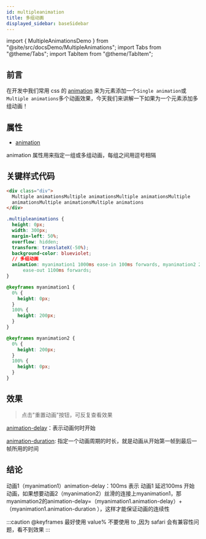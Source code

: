 ```yaml
---
id: multipleanimation
title: 多组动画
displayed_sidebar: baseSidebar
---
```


import { MultipleAnimationsDemo } from "@site/src/docsDemo/MultipleAnimations";
import Tabs from "@theme/Tabs";
import TabItem from "@theme/TabItem";

## 前言

在开发中我们常用 css 的 [animation](https://developer.mozilla.org/zh-CN/docs/Web/CSS/animation) 来为元素添加一个`Single animation`或`Multiple animations`多个动画效果，今天我们来讲解一下如果为一个元素添加多组动画！

## 属性

- [animation](https://developer.mozilla.org/zh-CN/docs/Web/CSS/animation)

animation 属性用来指定一组或多组动画，每组之间用逗号相隔

## 关键样式代码

<Tabs>
<TabItem value="html" label="html">

```html
<div class="div">
  Multiple animationsMultiple animationsMultiple animationsMultiple
  animationsMultiple animationsMultiple animations
</div>
```

</TabItem>
<TabItem value="css" label="css">

```css
.multipleanimations {
  height: 0px;
  width: 300px;
  margin-left: 50%;
  overflow: hidden;
  transform: translateX(-50%);
  background-color: blueviolet;
  // 多组动画
  animation: myanimation1 1000ms ease-in 100ms forwards, myanimation2 2000ms
      ease-out 1100ms forwards;
}

@keyframes myanimation1 {
  0% {
    height: 0px;
  }
  100% {
    height: 200px;
  }
}

@keyframes myanimation2 {
  0% {
    height: 200px;
  }
  100% {
    height: 0px;
  }
}
```

</TabItem>
</Tabs>

## 效果
>点击"重置动画"按钮，可反复查看效果

<BrowserWindow>
<MultipleAnimationsDemo/>
</BrowserWindow>

[animation-delay](https://developer.mozilla.org/zh-CN/docs/Web/CSS/animation-delay)：表示动画何时开始

[animation-duration](https://developer.mozilla.org/zh-CN/docs/Web/CSS/animation-duration): 指定一个动画周期的时长，就是动画从开始第一帧到最后一帧所用的时间

## 结论
动画1（myanimation1）animation-delay：100ms 表示 动画1 延迟100ms 开始动画，如果想要动画2（myanimation2）丝滑的连接上myanimation1，那myanimation2的animation-delay=（myanimation1.animation-delay）+（myanimation1.animation-duration ），这样才能保证动画的连续性

:::caution
@keyframes 最好使用 value% 不要使用 to ,因为 safari 会有兼容性问题，看不到效果
:::
